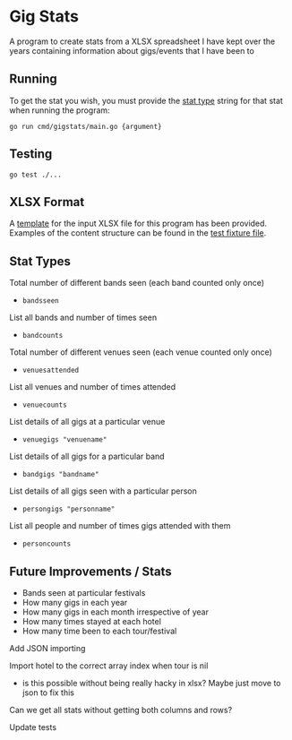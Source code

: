 # Gig Stats

A program to create stats from a XLSX spreadsheet I have kept over the years containing information about gigs/events that I have been to

## Running

To get the stat you wish, you must provide the [stat type](#stat-types) string for that stat when running the program:

```
go run cmd/gigstats/main.go {argument}
```

## Testing

```
go test ./...
```

## XLSX Format

A [template](./template.xlsx) for the input XLSX file for this program has been provided.
Examples of the content structure can be found in the [test fixture file](./fixtures/gigs.xlsx).

## Stat Types

Total number of different bands seen (each band counted only once)
- `bandsseen`

List all bands and number of times seen
- `bandcounts`

Total number of different venues seen (each venue counted only once)
- `venuesattended`

List all venues and number of times attended
- `venuecounts`

List details of all gigs at a particular venue
- `venuegigs "venuename"`

List details of all gigs for a particular band
- `bandgigs "bandname"`

List details of all gigs seen with a particular person
- `persongigs "personname"`

List all people and number of times gigs attended with them
- `personcounts`

## Future Improvements / Stats

- Bands seen at particular festivals
- How many gigs in each year
- How many gigs in each month irrespective of year
- How many times stayed at each hotel
- How many time been to each tour/festival

Add JSON importing

Import hotel to the correct array index when tour is nil
- is this possible without being really hacky in xlsx? Maybe just move to json to fix this

Can we get all stats without getting both columns and rows?

Update tests
